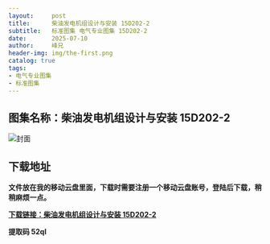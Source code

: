 ```yaml
---
layout:     post
title:      柴油发电机组设计与安装 15D202-2
subtitle:   标准图集 电气专业图集 15D202-2
date:       2025-07-10
author:     峰兄
header-img: img/the-first.png
catalog: true
tags:
- 电气专业图集
- 标准图集
---
```

## 图集名称：柴油发电机组设计与安装 15D202-2
![封面](https://pic1.imgdb.cn/item/686f114c58cb8da5c899638f.jpg)


## 下载地址 ##
**文件放在我的移动云盘里面，下载时需要注册一个移动云盘账号，登陆后下载，稍稍麻烦一点。**  
  
[**下载链接：柴油发电机组设计与安装 15D202-2**](https://caiyun.139.com/w/i/2oxwB6Sjb87rh)


**提取码 52ql**


